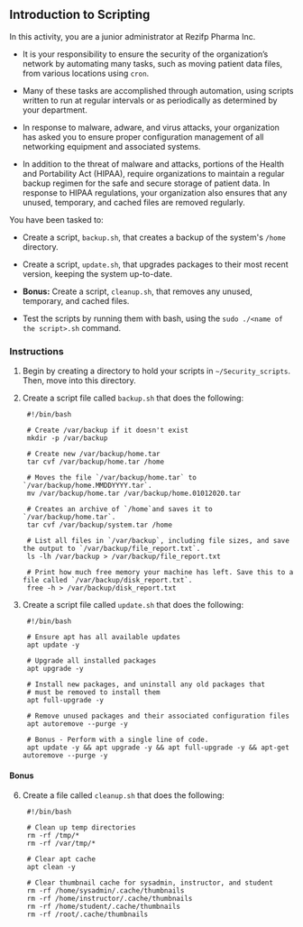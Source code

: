 ## Introduction to Scripting

In this activity, you are a junior administrator at Rezifp Pharma Inc. 

- It is your responsibility to ensure the security of the organization’s network by automating many tasks, such as moving patient data files, from various locations using `cron`. 

- Many of these tasks are accomplished through automation, using scripts written to run at regular intervals or as periodically as determined by your department. 

- In response to malware, adware, and virus attacks, your organization has asked you to ensure proper configuration management of all networking equipment and associated systems. 

- In addition to the threat of malware and attacks, portions of the Health and Portability Act (HIPAA), require organizations to maintain a regular backup regimen for the safe and secure storage of patient data. In response to HIPAA regulations, your organization also ensures that any unused, temporary, and cached files are removed regularly.

You have been tasked to:

- Create a script, `backup.sh`, that creates a backup of the system's `/home` directory.

- Create a script, `update.sh`, that upgrades packages to their most recent version, keeping the system up-to-date.

- **Bonus:** Create a script, `cleanup.sh`, that removes any unused, temporary, and cached files.

- Test the scripts by running them with bash, using the `sudo ./<name of the script>.sh` command.

### Instructions

1. Begin by creating a directory to hold your scripts in `~/Security_scripts`. Then, move into this directory.

2. Create a script file called `backup.sh` that does the following:

        #!/bin/bash

        # Create /var/backup if it doesn't exist
        mkdir -p /var/backup

        # Create new /var/backup/home.tar
        tar cvf /var/backup/home.tar /home

        # Moves the file `/var/backup/home.tar` to `/var/backup/home.MMDDYYYY.tar`.
        mv /var/backup/home.tar /var/backup/home.01012020.tar

        # Creates an archive of `/home`and saves it to `/var/backup/home.tar`.
        tar cvf /var/backup/system.tar /home 	

        # List all files in `/var/backup`, including file sizes, and save the output to `/var/backup/file_report.txt`.
        ls -lh /var/backup > /var/backup/file_report.txt

        # Print how much free memory your machine has left. Save this to a file called `/var/backup/disk_report.txt`.
        free -h > /var/backup/disk_report.txt


3. Create a script file called `update.sh` that does the following:

        #!/bin/bash

        # Ensure apt has all available updates
        apt update -y

        # Upgrade all installed packages
        apt upgrade -y

        # Install new packages, and uninstall any old packages that
        # must be removed to install them
        apt full-upgrade -y

        # Remove unused packages and their associated configuration files
        apt autoremove --purge -y

        # Bonus - Perform with a single line of code.
        apt update -y && apt upgrade -y && apt full-upgrade -y && apt-get autoremove --purge -y


#### Bonus

6. Create a file called `cleanup.sh` that does the following:
 
        #!/bin/bash

        # Clean up temp directories
        rm -rf /tmp/*
        rm -rf /var/tmp/*	

        # Clear apt cache
        apt clean -y

        # Clear thumbnail cache for sysadmin, instructor, and student
        rm -rf /home/sysadmin/.cache/thumbnails
        rm -rf /home/instructor/.cache/thumbnails
        rm -rf /home/student/.cache/thumbnails
        rm -rf /root/.cache/thumbnails


